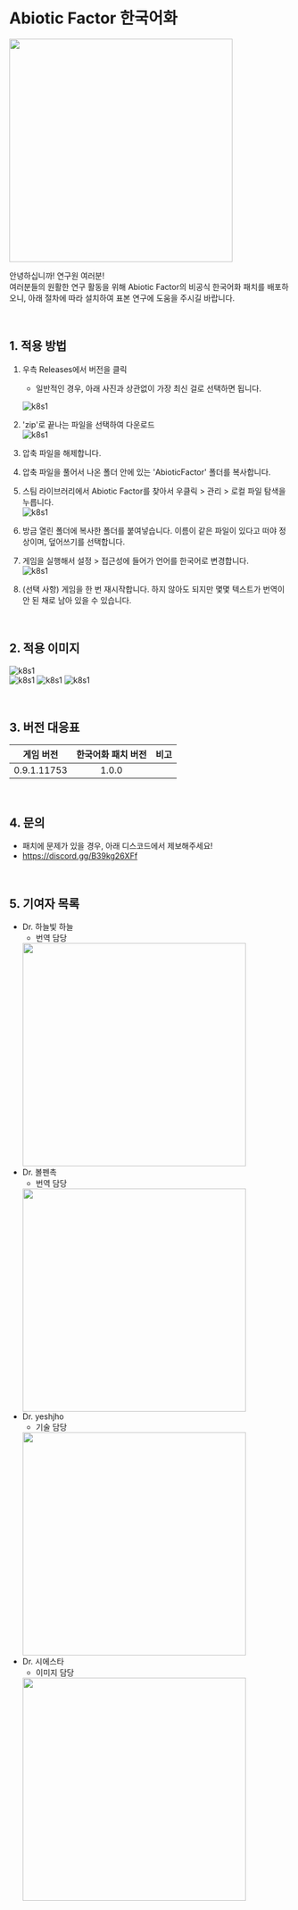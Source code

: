 Abiotic Factor 한국어화
=============

<img src = "img/logo.png" width="400px">  

안녕하십니까! 연구원 여러분!  
여러분들의 원활한 연구 활동을 위해 Abiotic Factor의 비공식 한국어화 패치를 배포하오니, 아래 절차에 따라 설치하여 표본 연구에 도움을 주시길 바랍니다.  

<br/>

## 1. 적용 방법
1. 우측 Releases에서 버전을 클릭  
    - 일반적인 경우, 아래 사진과 상관없이 가장 최신 걸로 선택하면 됩니다.  

    ![k8s1](img/howto/1.png)
2. 'zip'로 끝나는 파일을 선택하여 다운로드  
    ![k8s1](img/howto/2.png)
3. 압축 파일을 해제합니다.  
4. 압축 파일을 풀어서 나온 폴더 안에 있는 'AbioticFactor' 폴더를 복사합니다.
5. 스팀 라이브러리에서 Abiotic Factor를 찾아서 우클릭 > 관리 > 로컬 파일 탐색을 누릅니다.  
    ![k8s1](img/howto/3.png)
6. 방금 열린 폴더에 복사한 폴더를 붙여넣습니다. 이름이 같은 파일이 있다고 떠야 정상이며, 덮어쓰기를 선택합니다.  
7. 게임을 실행해서 설정 > 접근성에 들어가 언어를 한국어로 변경합니다.  
    ![k8s1](img/howto/4.png)
8. (선택 사항) 게임을 한 번 재시작합니다. 하지 않아도 되지만 몇몇 텍스트가 번역이 안 된 채로 남아 있을 수 있습니다.  

<br/>

## 2. 적용 이미지
![k8s1](img/1.jpg)  
![k8s1](img/2.jpg)
![k8s1](img/3.jpg)
![k8s1](img/4.jpg)  

<br/>

## 3. 버전 대응표
|게임 버전|한국어화 패치 버전|비고|
|:---:|:---:|:---|
|0.9.1.11753|1.0.0||  

<br/>

## 4. 문의
 - 패치에 문제가 있을 경우, 아래 디스코드에서 제보해주세요!
 - https://discord.gg/B39kg26XFf  

<br/>

## 5. 기여자 목록
 - Dr. 하늘빛 하늘
    - 번역 담당  
    <img src = "img/men/skybluesky.png" width="400px">  
 - Dr. 볼펜촉
    - 번역 담당  
    <img src = "img/men/penpoint.webp" width="400px">  
 - Dr. yeshjho
    - 기술 담당  
    <img src = "img/men/yeshjho.png" width="400px">  
 - Dr. 시에스타
    - 이미지 담당  
    <img src = "img/men/siesta.png" width="400px">  
